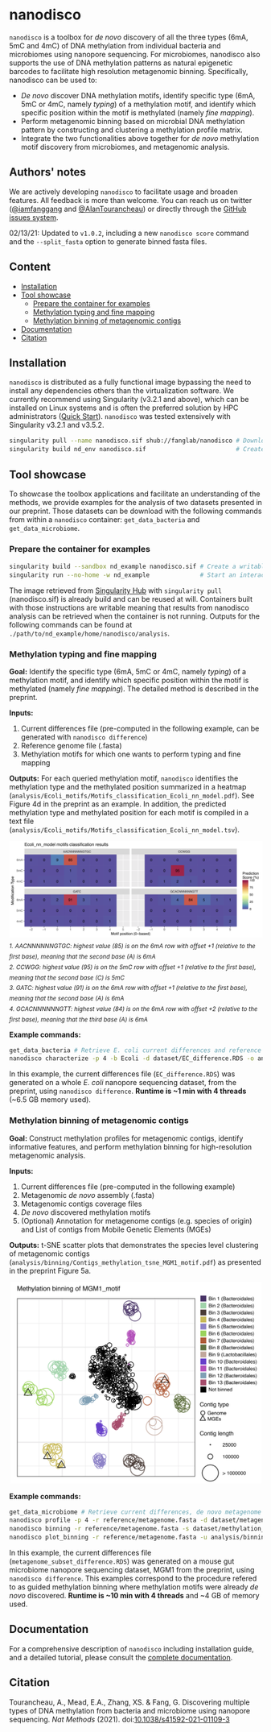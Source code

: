 # nanodisco

`nanodisco` is a toolbox for *de novo* discovery of all the three types (6mA, 5mC and 4mC) of DNA methylation from individual bacteria and microbiomes using nanopore sequencing. For microbiomes, nanodisco also supports the use of DNA methylation patterns as natural epigenetic barcodes to facilitate high resolution metagenomic binning. Specifically, nanodisco can be used to:

- *De novo* discover DNA methylation motifs, identify specific type (6mA, 5mC or 4mC, namely *typing*) of a methylation motif, and identify which specific position within the motif is methylated (namely *fine mapping*). 
- Perform metagenomic binning based on microbial DNA methylation pattern by constructing and clustering a methylation profile matrix. 
- Integrate the two functionalities above together for *de novo* methylation motif discovery from microbiomes, and metagenomic analysis.

## Authors' notes
We are actively developing `nanodisco` to facilitate usage and broaden features. All feedback is more than welcome. You can reach us on twitter ([@iamfanggang](https://twitter.com/iamfanggang) and [@AlanTourancheau](https://twitter.com/AlanTourancheau)) or directly through the [GitHub issues system](https://github.com/fanglab/nanodisco/issues).

02/13/21: Updated to `v1.0.2`, including a new `nanodisco score` command and the `--split_fasta` option to generate binned fasta files.

## Content
+ [Installation](#Installation)
+ [Tool showcase](#Tool-showcase)
  + [Prepare the container for examples](#Prepare-the-container-for-examples)
  + [Methylation typing and fine mapping](#Methylation-typing-and-fine-mapping)
  + [Methylation binning of metagenomic contigs](#Methylation-binning-of-metagenomic-contigs)
+ [Documentation](#Documentation)
+ [Citation](#Citation)

## Installation
`nanodisco` is distributed as a fully functional image bypassing the need to install any dependencies others than the virtualization software. We currently recommend using Singularity (v3.2.1 and above), which can be installed on Linux systems and is often the preferred solution by HPC administrators ([Quick Start][Singularity Quick Start]). `nanodisco` was tested extensively with Singularity v3.2.1 and v3.5.2.

```sh
singularity pull --name nanodisco.sif shub://fanglab/nanodisco # Download the image from singularity-hub.org
singularity build nd_env nanodisco.sif                         # Create a container named nd_env
```

## Tool showcase
To showcase the toolbox applications and facilitate an understanding of the methods, we provide examples for the analysis of two datasets presented in our preprint. Those datasets can be download with the following commands from within a `nanodisco` container: `get_data_bacteria` and `get_data_microbiome`.

### Prepare the container for examples
```sh
singularity build --sandbox nd_example nanodisco.sif # Create a writable container (directory) named nd_example
singularity run --no-home -w nd_example              # Start an interactive shell to use nanodisco, type `exit` to leave
```
The image retrieved from [Singularity Hub] with `singularity pull` (nanodisco.sif) is already build and can be reused at will. Containers built with those instructions are writable meaning that results from nanodisco analysis can be retrieved when the container is not running. Outputs for the following commands can be found at `./path/to/nd_example/home/nanodisco/analysis`.

### Methylation typing and fine mapping
**Goal:** Identify the specific type (6mA, 5mC or 4mC, namely *typing*) of a methylation motif, and identify which specific position within the motif is methylated (namely *fine mapping*). The detailed method is described in the preprint.

**Inputs:**
1. Current differences file (pre-computed in the following example, can be generated with `nanodisco difference`)
2. Reference genome file (.fasta)
3. Methylation motifs for which one wants to perform typing and fine mapping

**Outputs:** For each queried methylation motif, `nanodisco` identifies the methylation type and the methylated position summarized in a heatmap (`analysis/Ecoli_motifs/Motifs_classification_Ecoli_nn_model.pdf`). See Figure 4d in the preprint as an example. In addition, the predicted methylation type and methylated position for each motif is compiled in a text file (`analysis/Ecoli_motifs/Motifs_classification_Ecoli_nn_model.tsv`).

![Output Characterize](/docs/figures/Motifs_classification_Ecoli_nn_model.png "E. coli methylation motifs classification results")
<sub>*1. AACNNNNNNGTGC: highest value (85) is on the 6mA row with offset +1 (relative to the first base), meaning that the second base (A) is 6mA*</sub><br />
<sub>*2. CCWGG: highest value (95) is on the 5mC row with offset +1 (relative to the first base), meaning that the second base (C) is 5mC*</sub><br />
<sub>*3. GATC: highest value (91) is on the 6mA row with offset +1 (relative to the first base), meaning that the second base (A) is 6mA*</sub><br />
<sub>*4. GCACNNNNNNGTT: highest value (84) is on the 6mA row with offset +2 (relative to the first base), meaning that the third base (A) is 6mA*</sub>

**Example commands:**
```sh
get_data_bacteria # Retrieve E. coli current differences and reference genome
nanodisco characterize -p 4 -b Ecoli -d dataset/EC_difference.RDS -o analysis/Ecoli_motifs -m GATC,CCWGG,GCACNNNNNNGTT,AACNNNNNNGTGC -t nn -r reference/Ecoli_K12_MG1655_ATCC47076.fasta
```
In this example, the current differences file (`EC_difference.RDS`) was generated on a whole *E. coli* nanopore sequencing dataset, from the preprint, using `nanodisco difference`. **Runtime is \~1 min with 4 threads** (\~6.5 GB memory used).

### Methylation binning of metagenomic contigs
**Goal:** Construct methylation profiles for metagenomic contigs, identify informative features, and perform methylation binning for high-resolution metagenomic analysis.

**Inputs:**
1. Current differences file (pre-computed in the following example)
2. Metagenomic *de novo* assembly (.fasta)
3. Metagenomic contigs coverage files
4. *De novo* discovered methylation motifs
5. (Optional) Annotation for metagenome contigs (e.g. species of origin) and List of contigs from Mobile Genetic Elements (MGEs)

**Outputs:** t-SNE scatter plots that demonstrates the species level clustering of metagenomic contigs (`analysis/binning/Contigs_methylation_tsne_MGM1_motif.pdf`) as presented in the preprint Figure 5a.

<p align="center">
  <img src="/docs/figures/Contigs_methylation_tsne_MGM1_motif.png" alt="MGM1 guided metagenomic contigs binning" width="500"/>
</p>

**Example commands:**
```sh
get_data_microbiome # Retrieve current differences, de novo metagenome assembly, etc
nanodisco profile -p 4 -r reference/metagenome.fasta -d dataset/metagenome_subset_difference.RDS -w dataset/metagenome_WGA.cov -n dataset/metagenome_NAT.cov -b MGM1_motif -o analysis/binning --motifs_file dataset/list_de_novo_discovered_motifs.txt
nanodisco binning -r reference/metagenome.fasta -s dataset/methylation_profile_MGM1_motif.RDS -b MGM1_motif -o analysis/binning
nanodisco plot_binning -r reference/metagenome.fasta -u analysis/binning/methylation_binning_MGM1_motif.RDS -b MGM1_motif -o analysis/binning -a reference/motif_binning_annotation.RDS --MGEs_file dataset/list_MGE_contigs.txt
```
In this example, the current differences file (`metagenome_subset_difference.RDS`) was generated on a mouse gut microbiome nanopore sequencing dataset, MGM1 from the preprint, using `nanodisco difference`. This examples correspond to the procedure refered to as guided methylation binning where methylation motifs were already *de novo* discovered. **Runtime is \~10 min with 4 threads** and \~4 GB of memory used.

## Documentation
For a comprehensive description of `nanodisco` including installation guide, and a detailed tutorial, please consult the [complete documentation][Full Documentation].

## Citation

Tourancheau, A., Mead, E.A., Zhang, XS. & Fang, G. Discovering multiple types of DNA methylation from bacteria and microbiome using nanopore sequencing. *Nat Methods* (2021). doi:[10.1038/s41592-021-01109-3][DOI]


[Singularity]: https://sylabs.io/singularity/
[Singularity Hub]: https://singularity-hub.org/
[Singularity Quick Start]: https://sylabs.io/guides/3.5/user-guide/quick_start.html
[Full Documentation]: https://nanodisco.readthedocs.io/en/latest/overview.html
[DOI]: https://doi.org/10.1038/s41592-021-01109-3
